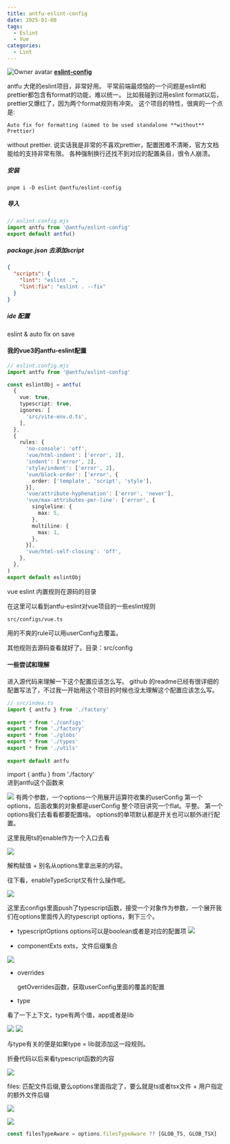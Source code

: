 ```yaml
---
title: antfu-eslint-config
date: 2025-01-08
tags:
  - Eslint
  - Vue
categories:
  - Lint
---
```

![Owner avatar](https://avatars.githubusercontent.com/u/11247099?s=48&v=4) **[eslint-config](https://github.com/antfu/eslint-config)**

antfu 大佬的eslint项目，非常好用。
平常前端最烦恼的一个问题是eslint和prettier都包含有format的功能，难以统一。
比如我碰到过用eslint format以后，prettier又爆红了，因为两个format规则有冲突。
这个项目的特性，很爽的一个点是:

```
Auto fix for formatting (aimed to be used standalone **without** Prettier)
```

without prettier.
说实话我是非常的不喜欢prettier，配置困难不清晰，官方文档能给的支持非常有限。
各种强制换行还找不到对应的配置条目，很令人崩溃。

##### 安装

```shell
pnpm i -D eslint @antfu/eslint-config
```

##### 导入

```ts
// eslint.config.mjs
import antfu from '@antfu/eslint-config'
export default antfu()
```

##### package.json 去添加script

``` json
{
  "scripts": {
    "lint": "eslint .",
    "lint:fix": "eslint . --fix"
  }
}
```

##### ide 配置

eslint & auto fix on save

#### 我的vue3的antfu-eslint配置

```ts
// eslint.config.mjs
import antfu from '@antfu/eslint-config'

const eslintObj = antfu(
  {
    vue: true,
    typescript: true,
    ignores: [
      'src/vite-env.d.ts',
    ],
  },
  {
    rules: {
      'no-console': 'off',
      'vue/html-indent': ['error', 2],
      'indent': ['error', 2],
      'style/indent': ['error', 2],
      'vue/block-order': ['error', {
        order: ['template', 'script', 'style'],
      }],
      'vue/attribute-hyphenation': ['error', 'never'],
      'vue/max-attributes-per-line': ['error', {
        singleline: {
          max: 5,
        },
        multiline: {
          max: 1,
        },
      }],
      'vue/html-self-closing': 'off',
    },
  },
)
export default eslintObj

```


vue eslint 内置规则在源码的目录

在这里可以看到antfu-eslint对vue项目的一些eslint规则

```
src/configs/vue.ts
```

用的不爽的rule可以用userConfig去覆盖。

其他规则去源码查看就好了。目录：src/config


#### 一些尝试和理解
进入源代码来理解一下这个配置应该怎么写。
github 的readme已经有很详细的配置写法了，不过我一开始用这个项目的时候也没太理解这个配置应该怎么写。

``` ts
// src/index.ts
import { antfu } from './factory'  
  
export * from './configs'  
export * from './factory'  
export * from './globs'  
export * from './types'  
export * from './utils'  
  
export default antfu
```

import { antfu } from './factory'  
进到antfu这个函数来

![](https://raw.githubusercontent.com/InsHomePgup/pic_go_img/main/blog/20250110105450564.png)
有两个参数，一个options一个用展开运算符收集的userConfig
第一个options，后面收集的对象都是userConfig
整个项目讲究一个flat。平整。
第一个options我们去看看都要配置啥。
options的单项默认都是开关也可以额外进行配置。

这里我用ts的enable作为一个入口去看

![](https://raw.githubusercontent.com/InsHomePgup/pic_go_img/main/blog/20250110110038977.png)

解构赋值 + 别名从options里拿出来的内容。

往下看，enableTypeScript又有什么操作呢。

![](https://raw.githubusercontent.com/InsHomePgup/pic_go_img/main/blog/20250110110125451.png)

这里去configs里面push了typescript函数，接受一个对象作为参数，一个展开我们在options里面传入的typescript options，剩下三个。
- typescriptOptions
options可以是boolean或者是对应的配置项
![](https://raw.githubusercontent.com/InsHomePgup/pic_go_img/main/blog/20250110110513869.png)

- componentExts
exts，文件后缀集合

![](https://raw.githubusercontent.com/InsHomePgup/pic_go_img/main/blog/20250110110838279.png)
- overrides

	getOverrides函数，获取userConfig里面的覆盖的配置

- type

看了一下上下文，type有两个值，app或者是lib

![](https://raw.githubusercontent.com/InsHomePgup/pic_go_img/main/blog/20250110111814705.png)
![](https://raw.githubusercontent.com/InsHomePgup/pic_go_img/main/blog/20250110111857676.png)

与type有关的便是如果type = lib就添加这一段规则。

折叠代码以后来看typescript函数的内容

![](https://raw.githubusercontent.com/InsHomePgup/pic_go_img/main/blog/20250110112406623.png)


files: 匹配文件后缀,要么options里面指定了，要么就是ts或者tsx文件 + 用户指定的额外文件后缀

![](https://raw.githubusercontent.com/InsHomePgup/pic_go_img/main/blog/20250110112501417.png)

![](https://raw.githubusercontent.com/InsHomePgup/pic_go_img/main/blog/20250110112714255.png)

```ts
const filesTypeAware = options.filesTypeAware ?? [GLOB_TS, GLOB_TSX]
```